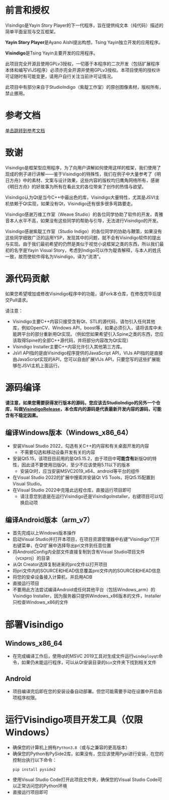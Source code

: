 # 前言和授权

Visindigo是Yayin Story Player的下一代程序，旨在提供纯文本（纯代码）描述的简单平面呈现与交互框架。

**Yayin Story Player**是Ayano Aishi提出构想，Tsing Yayin独立开发的应用程序。

**Visindigo**是Tsing Yayin主要开发的应用程序。 

此项目完全开源且使用GPLv3授权，一切基于本程序的二次开发（包括扩展程序本体和编写VIJS程序）必须亦完全开源并使用GPLv3授权。本项目使用的授权许可证随时有可能变更，请用户自行关注当前许可证情况。

此项目中有部分来自于StudioIndigo（紫靛工作室）的原创图像素材，版权所有，禁止挪用。

# 参考文档

[单击跳转到参考文档](https://www.yuque.com/tsingyayin/visindigo)

# 致谢

Visindigo是框架型应用程序，为了向用户讲解如何使用这样的框架，我们使用了现成的例子进行讲解——鉴于Visindigo的特殊性，我们在例子中大量参考了《明日方舟》中的素材、文案与设计效果，这些内容的版权均归鹰角网络所有，感谢《明日方舟》的好故事为所有在看此文的各位带来了创作的热情与欲望。

Visindigo认为Qt是当今C++中最出色的库，Visindigo大量特性，尤其是JSVI主机依赖于Qt实现，如果没有Qt，Visindigo还有很多很多弯路要走。

Visindigo感谢万维工作室（Weave Studio）的各位同学协助了软件的开发，青雅音本人水平不高，如果没有这些同学的帮助与引导，无法进行Visindigo的开发。

Visindigo感谢紫靛工作室（Studio Indigo）的各位同学的协助与鞭策，如果没有这些同学细致广泛的运用YSP，发现其中的问题，就不会有Visindigo软件的提出与实现。由于我们最初希望的仍然是类似于视觉小说框架之类的东西，所以我们最初的名字是Yayin Visual Story，考虑到Indigo可以作为靛青解释，与本人的姓氏一致，故而使软件得名为Visindigo，译为“流清”。

# 源代码贡献
如果您希望增加或修改Visindigo程序中的功能，请Fork本仓库，在修改完毕后提交Pull请求。

请注意：
* Visindigo主要C++内容只接受含有Qt、STL的源代码，请勿引入任何其他库，例如OpenCV、Windows API，boost等，如果必须引入，请将该库中未能跨平台的部分重新用Qt实现。（例如您如果希望引入Spine之类的东西，您应该取得Spine的全部C++源代码，并将部分内容改为Qt实现）
* Visindigo Installer主要C++内容允许引入其他第三方库。
* JsVI API指的是由Visindigo程序提供的JavaScript API，VIJs API指的是直接由JavaScript实现的API，您可以自由扩展VIJs API，只要您写的这些扩展能够在JSVI主机上面运行。

# 源码编译
**请注意，如果您需要获得发行版本的源码，您应该去StudioIndigo的另外一个仓库，叫做[VisindigoRelease](https://github.com/StudioIndigo-of-CYXIO/VisindigoRelease)，本仓库内的源码是代表最新开发内容的源码，可能含有不稳定因素。**
## 编译Windows版本（Windows_x86_64）
  * 安装Visual Studio 2022，勾选有关C++的内容和有关桌面开发的内容
    * 不需要勾选和移动设备开发有关的内容
  * 安装Qt5.15，该项目目前用的是Qt5.15.2，由于项目中**可能含有**新版Qt的特性，因此请不要使用旧版Qt，至少不应该使用5.11以下的版本
    * 安装Qt时，应当安装MSVC2019_x64、android等平台的组件
  * 在Visual Studio 2022的扩展中搜索并安装Qt VS Tools，将Qt5.15配置到Visual Studio。
  * 在Visual Studio 2022中克隆此远程仓库，直接运行项目即可
    * 请注意您到底是在运行Visindigo还是VisindigoInstaller，右键项目可以切换启动项
  
## 编译Android版本（arm_v7）
  * 首先完成以上Windows版本操作
  * 启动Visual Studio并打开本项目，在项目资源管理器中右键“Visindigo”打开右键菜单，在Qt扩展中选择导出pri文件到任意位置
  * 将AndroidConfig内全部文件直接复制到含有Visual Studio项目文件（vcxproj）的目录
  * 从Qt Creator选择复制进来的pro文件以打开项目
  * 将pri文件内的SOURCE和HEAD信息覆盖pro文件内的SOURCE和HEAD信息
  * 将您的安卓设备接入计算机，并启用ADB
  * 直接运行项目
  * 不要用此方法尝试编译Android或任何其他平台（包括Windows_arm）的Visindigo Installer，因为服务器只提供Windows_x86版本的文件，Installer只检查Windows_x86的文件

# 部署Visindigo
## Windows_x86_64
* 在完成编译工作后，使用qt的MSVC 2019工具对生成文件运行`windeployqt`命令，如果仍未能运行程序，可以从Qt安装目录的`bin`文件夹下找到相关文件
  
## Android
* 项目编译完后即在您的安装设备自动部署。但您可能需要手动在设置中开启各项程序权限。  

# 运行Visindigo项目开发工具（仅限Windows）
* 确保您的计算机上拥有`Python3.8`（或与之兼容的更高版本）
* 确保您的Python有PySide2库，如果没有，您应该使用Pypi进行安装，在您的控制台执行以下命令：
  ```
  pip install pyside2
  ```
* 使用Visual Studio Code打开此项目文件夹，确保您的Visual Studio Code可以正常访问您的Python环境
* 直接运行项目即可
